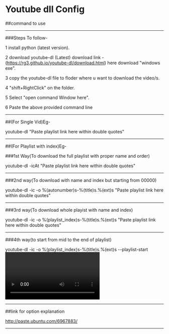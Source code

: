 # Youtube dll Config


##command to use
*****************

###Steps To follow-

1 install python (latest version).

2 download youtube-dl (Latest)
	download link - (https://rg3.github.io/youtube-dl/download.html)
	here download "windows exe".

3 copy the youtube-dl file to floder where u want to download the video/s.

4 "shift+RightClick" on the folder.

5 Select "open command Window here".

6 Paste the above provided command line
**********************************************************************



##(For Single Vid)Eg-

youtube-dl "Paste playlist link here within double quotes"
**********************************************************



##(For Playlist with index)Eg-

###1st Way(To download the full playlist with proper name and order)

youtube-dl -icAt "Paste playlist link here within double quotes"
****************************************************************



###2nd way(To download with name and index but starting from 00000)

youtube-dl -ic -o %(autonumber)s-%(title)s.%(ext)s "Paste playlist link here within double quotes"
**************************************************************************************************



###3rd way(To download whole playist with name and index)
													 
youtube-dl -ic -o %(playlist_index)s-%(title)s.%(ext)s "Paste playlist link here within double quotes"
******************************************************************************************************


###4th way(to start from mid to the end of playlist)

youtube-dl -ic -o %(playlist_index)s-%(title)s.%(ext)s --playlist-start <Video Number Here without brackets> "Paste playlist link here within double quotes"
***********************************************************************************************************




##link for option explanation

http://paste.ubuntu.com/6967883/
********************************